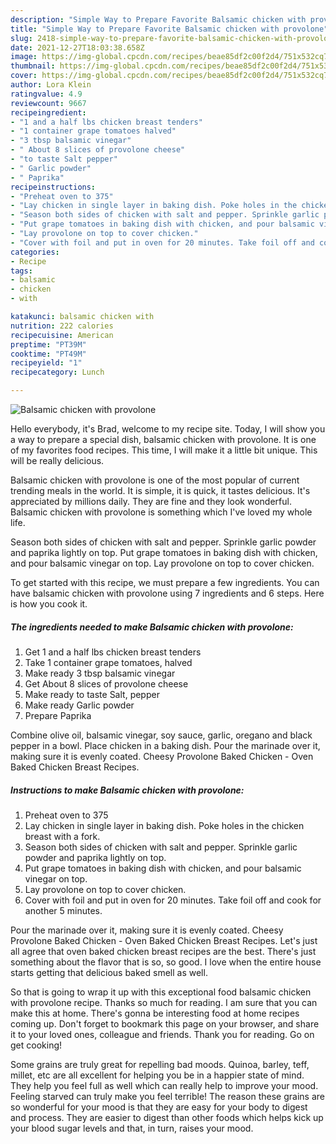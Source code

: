 ```yaml
---
description: "Simple Way to Prepare Favorite Balsamic chicken with provolone"
title: "Simple Way to Prepare Favorite Balsamic chicken with provolone"
slug: 2418-simple-way-to-prepare-favorite-balsamic-chicken-with-provolone
date: 2021-12-27T18:03:38.658Z
image: https://img-global.cpcdn.com/recipes/beae85df2c00f2d4/751x532cq70/balsamic-chicken-with-provolone-recipe-main-photo.jpg
thumbnail: https://img-global.cpcdn.com/recipes/beae85df2c00f2d4/751x532cq70/balsamic-chicken-with-provolone-recipe-main-photo.jpg
cover: https://img-global.cpcdn.com/recipes/beae85df2c00f2d4/751x532cq70/balsamic-chicken-with-provolone-recipe-main-photo.jpg
author: Lora Klein
ratingvalue: 4.9
reviewcount: 9667
recipeingredient:
- "1 and a half lbs chicken breast tenders"
- "1 container grape tomatoes halved"
- "3 tbsp balsamic vinegar"
- " About 8 slices of provolone cheese"
- "to taste Salt pepper"
- " Garlic powder"
- " Paprika"
recipeinstructions:
- "Preheat oven to 375"
- "Lay chicken in single layer in baking dish. Poke holes in the chicken breast with a fork."
- "Season both sides of chicken with salt and pepper. Sprinkle garlic powder and paprika lightly on top."
- "Put grape tomatoes in baking dish with chicken, and pour balsamic vinegar on top."
- "Lay provolone on top to cover chicken."
- "Cover with foil and put in oven for 20 minutes. Take foil off and cook for another 5 minutes."
categories:
- Recipe
tags:
- balsamic
- chicken
- with

katakunci: balsamic chicken with 
nutrition: 222 calories
recipecuisine: American
preptime: "PT39M"
cooktime: "PT49M"
recipeyield: "1"
recipecategory: Lunch

---
```



![Balsamic chicken with provolone](https://img-global.cpcdn.com/recipes/beae85df2c00f2d4/751x532cq70/balsamic-chicken-with-provolone-recipe-main-photo.jpg)

Hello everybody, it's Brad, welcome to my recipe site. Today, I will show you a way to prepare a special dish, balsamic chicken with provolone. It is one of my favorites food recipes. This time, I will make it a little bit unique. This will be really delicious.

Balsamic chicken with provolone is one of the most popular of current trending meals in the world. It is simple, it is quick, it tastes delicious. It's appreciated by millions daily. They are fine and they look wonderful. Balsamic chicken with provolone is something which I've loved my whole life.

Season both sides of chicken with salt and pepper. Sprinkle garlic powder and paprika lightly on top. Put grape tomatoes in baking dish with chicken, and pour balsamic vinegar on top. Lay provolone on top to cover chicken.


To get started with this recipe, we must prepare a few ingredients. You can have balsamic chicken with provolone using 7 ingredients and 6 steps. Here is how you cook it.

<!--inarticleads1-->

##### The ingredients needed to make Balsamic chicken with provolone:

1. Get 1 and a half lbs chicken breast tenders
1. Take 1 container grape tomatoes, halved
1. Make ready 3 tbsp balsamic vinegar
1. Get  About 8 slices of provolone cheese
1. Make ready to taste Salt, pepper
1. Make ready  Garlic powder
1. Prepare  Paprika


Combine olive oil, balsamic vinegar, soy sauce, garlic, oregano and black pepper in a bowl. Place chicken in a baking dish. Pour the marinade over it, making sure it is evenly coated. Cheesy Provolone Baked Chicken - Oven Baked Chicken Breast Recipes. 

<!--inarticleads2-->

##### Instructions to make Balsamic chicken with provolone:

1. Preheat oven to 375
1. Lay chicken in single layer in baking dish. Poke holes in the chicken breast with a fork.
1. Season both sides of chicken with salt and pepper. Sprinkle garlic powder and paprika lightly on top.
1. Put grape tomatoes in baking dish with chicken, and pour balsamic vinegar on top.
1. Lay provolone on top to cover chicken.
1. Cover with foil and put in oven for 20 minutes. Take foil off and cook for another 5 minutes.


Pour the marinade over it, making sure it is evenly coated. Cheesy Provolone Baked Chicken - Oven Baked Chicken Breast Recipes. Let&#39;s just all agree that oven baked chicken breast recipes are the best. There&#39;s just something about the flavor that is so, so good. I love when the entire house starts getting that delicious baked smell as well. 

So that is going to wrap it up with this exceptional food balsamic chicken with provolone recipe. Thanks so much for reading. I am sure that you can make this at home. There's gonna be interesting food at home recipes coming up. Don't forget to bookmark this page on your browser, and share it to your loved ones, colleague and friends. Thank you for reading. Go on get cooking!

Some grains are truly great for repelling bad moods. Quinoa, barley, teff, millet, etc are all excellent for helping you be in a happier state of mind. They help you feel full as well which can really help to improve your mood. Feeling starved can truly make you feel terrible! The reason these grains are so wonderful for your mood is that they are easy for your body to digest and process. They are easier to digest than other foods which helps kick up your blood sugar levels and that, in turn, raises your mood.
